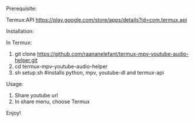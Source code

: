 Prerequisite:

Termux:API
https://play.google.com/store/apps/details?id=com.termux.api


Installation:

In Termux:
1) git clone https://github.com/raananelefant/termux-mpv-youtube-audio-helper.git
2) cd termux-mpv-youtube-audio-helper
3) sh setup.sh #installs python, mpv, youtube-dl and termux-api

Usage:

1) Share youtube url
2) In share menu, choose Termux

Enjoy!
